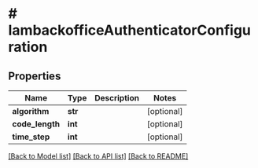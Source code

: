 # # IambackofficeAuthenticatorConfiguration


## Properties 


Name | Type | Description | Notes
------------ | ------------- | ------------- | -------------
**algorithm**| **str** |   | [optional]
**code_length**| **int** |   | [optional]
**time_step**| **int** |   | [optional]


[[Back to Model list]](../../README.md#models) [[Back to API list]](../../README.md#endpoints) [[Back to README]](../../README.md)

